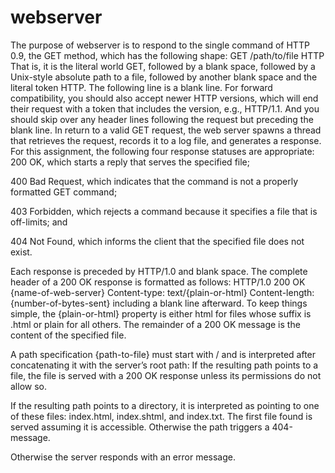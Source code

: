 # webserver

The purpose of webserver is to respond to the single command of HTTP 0.9, the GET method, which has the following shape:
    GET /path/to/file HTTP
That is, it is the literal world GET, followed by a blank space, followed by a Unix-style absolute path to a file, followed by another blank space and the literal token HTTP. The following line is a blank line. For forward compatibility, you should also accept newer HTTP versions, which will end their request with a token that includes the version, e.g., HTTP/1.1. And you should skip over any header lines following the request but preceding the blank line.
In return to a valid GET request, the web server spawns a thread that retrieves the request, records it to a log file, and generates a response. For this assignment, the following four response statuses are appropriate:
200 OK, which starts a reply that serves the specified file;

400 Bad Request, which indicates that the command is not a properly formatted GET command;

403 Forbidden, which rejects a command because it specifies a file that is off-limits; and

404 Not Found, which informs the client that the specified file does not exist.

Each response is preceded by HTTP/1.0 and blank space.
The complete header of a 200 OK response is formatted as follows:
    HTTP/1.0 200 OK
    {name-of-web-server}
    Content-type: text/{plain-or-html}
    Content-length: {number-of-bytes-sent}
including a blank line afterward. To keep things simple, the {plain-or-html} property is either html for files whose suffix is .html or plain for all others. 
The remainder of a 200 OK message is the content of the specified file.

A path specification {path-to-file} must start with / and is interpreted after concatenating it with the server’s root path:
If the resulting path points to a file, the file is served with a 200 OK response unless its permissions do not allow so.

If the resulting path points to a directory, it is interpreted as pointing to one of these files: index.html, index.shtml, and index.txt. The first file found is served assuming it is accessible. Otherwise the path triggers a 404-message.

Otherwise the server responds with an error message.
